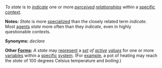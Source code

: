 *To state* is *to [indicate](https://github.com/gcassel/Modular-Organization-Terminology/blob/master/terms/indicate.md)* one or more *[perceived](https://github.com/gcassel/Modular-Organization-Terminology/blob/master/terms/perceive.md) [relationships](https://github.com/gcassel/Modular-Organization-Terminology/blob/master/terms/relationship.md)* within a [specific](https://github.com/gcassel/Modular-Organization-Terminology/blob/master/terms/specific.md) [context](https://github.com/gcassel/Modular-Organization-Terminology/blob/master/terms/context.md).
		
**Notes:**  *State* is more [specialized](https://github.com/gcassel/Modular-Organization-Terminology/blob/master/terms/specialize.md) than the closely related term *indicate*.  Most [agents](https://github.com/gcassel/Modular-Organization-Terminology/blob/master/terms/agent.md)  *state* more often than they *indicate*, even in highly questionable contexts.
		
**Synonyms:**  *declare*

**Other [Forms](https://github.com/gcassel/Modular-Organization-Terminology/blob/master/terms/form.md):**  *A state* may [represent](https://github.com/gcassel/Modular-Organization-Terminology/blob/master/terms/represent.md) a *[set](https://github.com/gcassel/Modular-Organization-Terminology/blob/master/terms/set.md) of [active](https://github.com/gcassel/Modular-Organization-Terminology/blob/master/terms/active.md) [values](https://github.com/gcassel/Modular-Organization-Terminology/blob/master/terms/value.md)* for one or more [variables](https://github.com/gcassel/Modular-Organization-Terminology/blob/master/terms/variable.md) within a [specific](https://github.com/gcassel/Modular-Organization-Terminology/blob/master/terms/specific.md) [system](https://github.com/gcassel/Modular-Organization-Terminology/blob/master/terms/system.md).   (For [example](https://github.com/gcassel/Modular-Organization-Terminology/blob/master/terms/example.md), a pot of heating may reach the *state* of 100 degrees Celsius temperature and *boiling*.)
